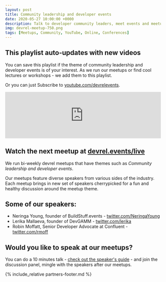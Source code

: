 ```yaml
---
layout: post
title: Community leadership and developer events
date: 2020-05-27 10:00:00 +0000
description: Talk to developer community leaders, meet events and meetups org teams, discuss tools and services
img: devrel-meetup-750.png
tags: [Meetups, Community, YouTube, Online, Conferences]
---
```


## This playlist auto-updates with new videos
You can save this playlist if the theme of community leadership and developer events is of your interest. As we run our meetups or find cool lectures or workshops - we add them to this playlist. 

Or you can just Subscribe to [youtube.com/devrelevents](https://www.youtube.com/devrelevents). 

<div class="embed-youtube">
<iframe width="100%" height="auto" src="https://www.youtube.com/embed/videoseries?list=PLOY5WvYhE7cssZr2SacCCekQhUUoUi7o9" frameborder="0" allow="accelerometer; autoplay; encrypted-media; gyroscope; picture-in-picture" allowfullscreen></iframe></div>

## Watch the next meetup at [devrel.events/live](https://devrel.events/live)

We run bi-weekly devrel meetups that have themes such as _Community leadership and developer events_. 

Our meetups feature diverse speakers from various sides of the industry. Each meetup brings in new set of speakers cherrypicked for a fun and healthy discussion around the meetup theme.

## Some of our speakers:
* Neringa Young, founder of BuildStuff.events - [twitter.com/NeringaYoung](https://twitter.com/NeringaYoung)
* Lerika Mallaeva, founder of DevGAMM - [twitter.com/lerika](https://twitter.com/lerika)
* Robin Moffatt, Senior Developer Advocate at Confluent - [twitter.com/rmoff](https://twitter.com/rmoff)

## Would you like to speak at our meetups?
You can do a 10 minutes talk - [check out the speaker's guide](https://devrel.events/speakers-guide/) - and join the discussion panel, mingle with the speakers after our meetups.

{% include_relative partners-footer.md %}
